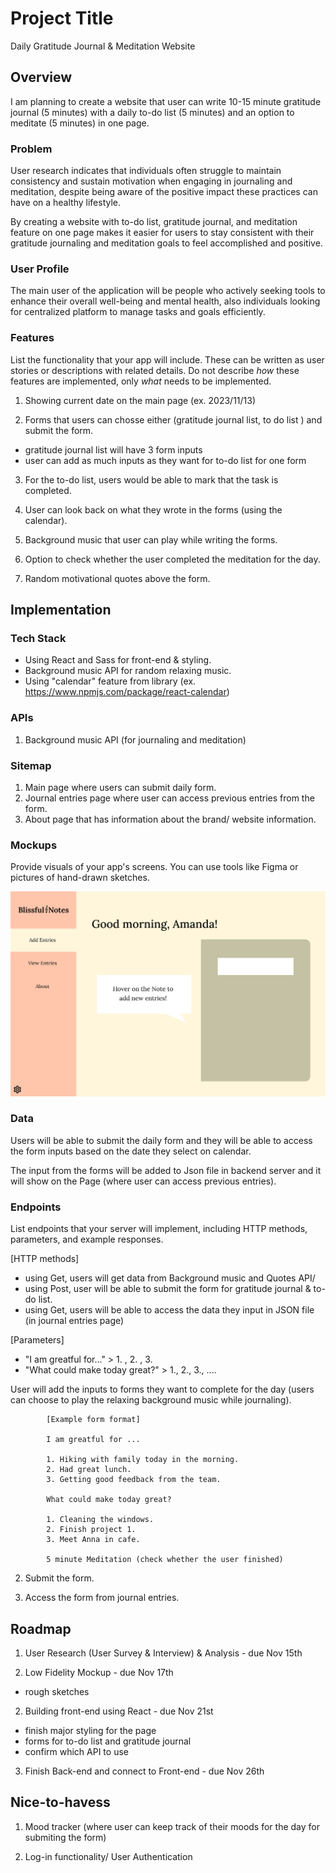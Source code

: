 # Project Title

Daily Gratitude Journal & Meditation Website

## Overview

I am planning to create a website that user can write 10-15 minute gratitude journal (5 minutes) with a daily to-do list (5 minutes) and an option to meditate (5 minutes) in one page.

### Problem

User research indicates that individuals often struggle to maintain consistency and sustain motivation when engaging in journaling and meditation, despite being aware of the positive impact these practices can have on a healthy lifestyle.

By creating a website with to-do list, gratitude journal, and meditation feature on one page makes it easier for users to stay consistent with their gratitude journaling and meditation goals to feel accomplished and positive.

### User Profile

The main user of the application will be people who actively seeking tools to enhance their overall well-being and mental health, also individuals looking for centralized platform to manage tasks and goals efficiently.

### Features

List the functionality that your app will include. These can be written as user stories or descriptions with related details. Do not describe _how_ these features are implemented, only _what_ needs to be implemented.

1. Showing current date on the main page (ex. 2023/11/13)

2. Forms that users can chosse either (gratitude journal list, to do list ) and submit the form.

- gratitude journal list will have 3 form inputs
- user can add as much inputs as they want for to-do list for one form

3. For the to-do list, users would be able to mark that the task is completed.

4. User can look back on what they wrote in the forms (using the calendar).

5. Background music that user can play while writing the forms.

6. Option to check whether the user completed the meditation for the day.

7. Random motivational quotes above the form.

## Implementation

### Tech Stack

- Using React and Sass for front-end & styling.
- Background music API for random relaxing music.
- Using "calendar" feature from library (ex. https://www.npmjs.com/package/react-calendar)

### APIs

1. Background music API (for journaling and meditation)

### Sitemap

1. Main page where users can submit daily form.
2. Journal entries page where user can access previous entries from the form.
3. About page that has information about the brand/ website information.

### Mockups

Provide visuals of your app's screens. You can use tools like Figma or pictures of hand-drawn sketches.

<!-- ![alt text](https://github.com/[username]/[reponame]/blob/[branch]/image.jpg?raw=true)

![Mainpage- Add entries](https://github.com/SopiaLee/sopia-lee-capstoneProject/tree/main/Image/) -->

![Alt text](<Image/Add Entries page (Mainpage)-1.png>)

### Data

Users will be able to submit the daily form and they will be able to access the form inputs based on the date they select on calendar.

The input from the forms will be added to Json file in backend server and it will show on the Page (where user can access previous entries).

### Endpoints

List endpoints that your server will implement, including HTTP methods, parameters, and example responses.

[HTTP methods]

- using Get, users will get data from Background music and Quotes API/
- using Post, user will be able to submit the form for gratitude journal & to-do list.
- using Get, users will be able to access the data they input in JSON file (in journal entries page)

[Parameters]

- "I am greatful for..." > 1. , 2. , 3.
- "What could make today great?" > 1., 2., 3., ....

User will add the inputs to forms they want to complete for the day (users can choose to play the relaxing background music while journaling).

            [Example form format]

            I am greatful for ...

            1. Hiking with family today in the morning.
            2. Had great lunch.
            3. Getting good feedback from the team.

            What could make today great?

            1. Cleaning the windows.
            2. Finish project 1.
            3. Meet Anna in cafe.

            5 minute Meditation (check whether the user finished)

2.  Submit the form.

3.  Access the form from journal entries.

<!-- ### Auth

Does your project include any login or user profile functionality? If so, describe how authentication/authorization will be implemented. > No -->

## Roadmap

1. User Research (User Survey & Interview) & Analysis - due Nov 15th

2. Low Fidelity Mockup - due Nov 17th

- rough sketches

2. Building front-end using React - due Nov 21st

- finish major styling for the page
- forms for to-do list and gratitude journal
- confirm which API to use

3. Finish Back-end and connect to Front-end - due Nov 26th

## Nice-to-havess

1. Mood tracker (where user can keep track of their moods for the day for submiting the form)

2. Log-in functionality/ User Authentication
